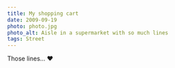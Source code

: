 ```yaml
---
title: My shopping cart
date: 2009-09-19
photo: photo.jpg
photo_alt: Aisle in a supermarket with so much lines
tags: Street
---
```


Those lines… ❤️
